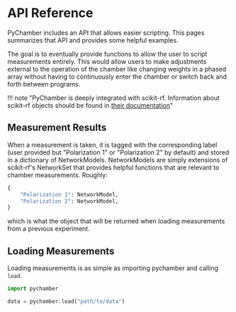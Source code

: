 # API Reference

PyChamber includes an API that allows easier scripting. This pages summarizes
that API and provides some helpful examples.

The goal is to eventually provide functions to allow the user to script
measurements entirely. This would allow users to make adjustments external to
the operation of the chamber like changing weights in a phased array without
having to continuously enter the chamber or switch back and forth between programs.

!!! note "PyChamber is deeply integrated with scikit-rf. Information about scikit-rf objects should be found in [their documentation](scikit-rf.readthedocs.io/)"

## Measurement Results

When a measurement is taken, it is tagged with the corresponding label (user
provided but "Polarization 1" or "Polarization 2" by default) and stored in a
dictionary of NetworkModels. NetworkModels are simply extensions of scikit-rf's
NetworkSet that provides helpful functions that are relevant to chamber
measurements. Roughly:

```py
{
    "Polarization 1": NetworkModel,
    "Polarization 2": NetworkModel,
}
```

which is what the object that will be returned when loading measurements from a
previous experiment.

## Loading Measurements

Loading measurements is as simple as importing pychamber and calling `load`.

```python
import pychamber

data = pychamber.load("path/to/data")
```

